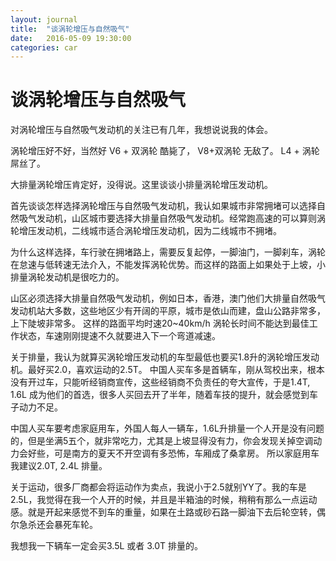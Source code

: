 ```yaml
---
layout: journal
title:  "谈涡轮增压与自然吸气"
date:   2016-05-09 19:30:00
categories: car
---
```


谈涡轮增压与自然吸气
======
对涡轮增压与自然吸气发动机的关注已有几年，我想说说我的体会。

涡轮增压好不好，当然好 V6 + 双涡轮 酷毙了， V8+双涡轮 无敌了。 L4 + 涡轮 屌丝了。

大排量涡轮增压肯定好，没得说。这里谈谈小排量涡轮增压发动机。

首先谈谈怎样选择涡轮增压与自然吸气发动机，我认如果城市非常拥堵可以选择自然吸气发动机，山区城市要选择大排量自然吸气发动机。经常跑高速的可以算则涡轮增压发动机，二线城市适合涡轮增压发动机，因为二线城市不拥堵。

为什么这样选择，车行驶在拥堵路上，需要反复起停，一脚油门，一脚刹车，涡轮在怠速与低转速无法介入，不能发挥涡轮优势。而这样的路面上如果处于上坡，小排量涡轮发动机是很吃力的。

山区必须选择大排量自然吸气发动机，例如日本，香港，澳门他们大排量自然吸气发动机站大多数，这些地区少有开阔的平原，城市是依山而建，盘山公路非常多，上下陡坡非常多。
这样的路面平均时速20~40km/h 涡轮长时间不能达到最佳工作状态，车速刚刚提速不久就要进入下一个弯道减速。

关于排量，我认为就算买涡轮增压发动机的车型最低也要买1.8升的涡轮增压发动机。最好买2.0，喜欢运动的2.5T。
中国人买车多是首辆车，刚从驾校出来，根本没有开过车，只能听经销商宣传，这些经销商不负责任的夸大宣传，于是1.4T, 1.6L 成为他们的首选，很多人买回去开了半年，随着车技的提升，就会感觉到车子动力不足。

中国人买车要考虑家庭用车，外国人每人一辆车，1.6L升排量一个人开是没有问题的，但是坐满5五个，就非常吃力，尤其是上坡显得没有力，你会发现关掉空调动力会好些，可是南方的夏天不开空调有多恐怖，车厢成了桑拿房。
所以家庭用车我建议2.0T, 2.4L 排量。

关于运动，很多厂商都会将运动作为卖点，我说小于2.5就别YY了。我的车是2.5L，我觉得在我一个人开的时候，并且是半箱油的时候，稍稍有那么一点运动感。就是开起来感觉不到车的重量，如果在土路或砂石路一脚油下去后轮空转，偶尔急杀还会暴死车轮。

我想我一下辆车一定会买3.5L 或者 3.0T 排量的。

